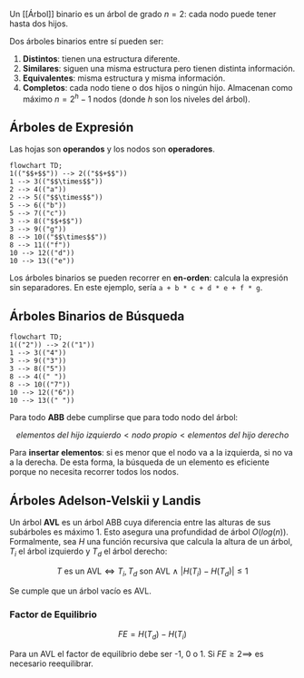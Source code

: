 Un [[Árbol]] binario es un árbol de grado $n =2$: cada nodo puede tener hasta dos hijos.

Dos árboles binarios entre sí pueden ser:

1. **Distintos**: tienen una estructura diferente.
2. **Similares**: siguen una misma estructura pero tienen distinta información.
3. **Equivalentes**: misma estructura y misma información.
4. **Completos**: cada nodo tiene o dos hijos o ningún hijo. Almacenan como máximo $n = 2^h -1$ nodos (donde $h$ son los niveles del árbol).

## Árboles de Expresión

Las hojas son **operandos** y los nodos son **operadores**.

```mermaid
flowchart TD;
1(("$$+$$")) --> 2(("$$+$$"))
1 --> 3(("$$\times$$"))
2 --> 4(("a"))
2 --> 5(("$$\times$$"))
5 --> 6(("b"))
5 --> 7(("c"))
3 --> 8(("$$+$$"))
3 --> 9(("g"))
8 --> 10(("$$\times$$"))
8 --> 11(("f"))
10 --> 12(("d"))
10 --> 13(("e"))
```

Los árboles binarios se pueden recorrer en **en-orden**: calcula la expresión sin separadores. En este ejemplo, sería `a + b * c + d * e + f * g`.

## Árboles Binarios de Búsqueda

```mermaid
flowchart TD;
1(("2")) --> 2(("1"))
1 --> 3(("4"))
3 --> 9(("3"))
3 --> 8(("5"))
8 --> 4((" "))
8 --> 10(("7"))
10 --> 12(("6"))
10 --> 13((" "))
```

Para todo **ABB** debe cumplirse que para todo nodo del árbol:

$$elementos \ del \ hijo \ izquierdo < nodo \ propio < elementos \ del \ hijo \ derecho$$

Para **insertar elementos**: si es menor que el nodo va a la izquierda, si no va a la derecha. De esta forma, la búsqueda de un elemento es eficiente porque no necesita recorrer todos los nodos.

## Árboles Adelson-Velskii y Landis

Un árbol **AVL** es un árbol ABB cuya diferencia entre las alturas de sus subárboles es máximo 1. Esto asegura una profundidad de árbol $O(log(n))$. Formalmente, sea $H$ una función recursiva que calcula la altura de un árbol, $T_i$ el árbol izquierdo y $T_d$ el árbol derecho:

$$T  \text{ es un AVL} \iff T_i, T_d \text{ son AVL } \land \ |H(T_i) - H(T_d)| \le 1$$

Se cumple que un árbol vacío es AVL.

### Factor de Equilibrio

$$FE = H(T_d) - H(T_i)$$

Para un AVL el factor de equilibrio debe ser -1, 0 o 1. Si $FE \ge 2 \implies$ es necesario reequilibrar.
